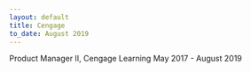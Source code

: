 ```yaml
---
layout: default
title: Cengage
to_date: August 2019
---
```

Product Manager II, Cengage Learning May 2017 - August 2019